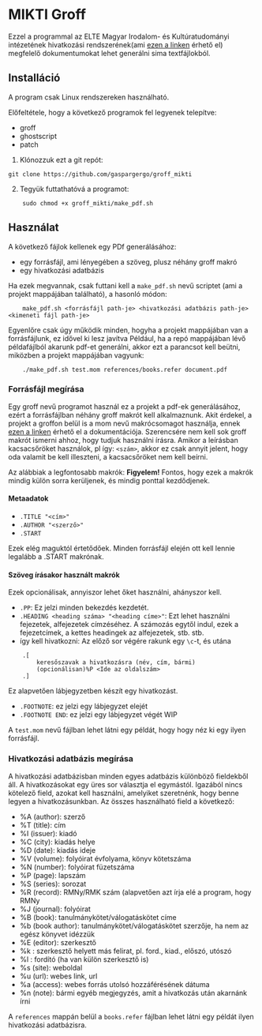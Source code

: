 # MIKTI Groff

Ezzel a programmal az ELTE Magyar Irodalom- és Kultúratudományi intézetének hivatkozási rendszerének(ami [ezen a linken](https://mikti.elte.hu/media/c0/61/34b950bea789fe2548648ad47c8f7548892cf75e13ea2cdafd174fdb16ff/MIKTI_Jegyzetel%C3%A9si%20%C3%BAtmutat%C3%B3.pdf) érhető el) megfelelő dokumentumokat lehet generálni sima textfájlokból.

## Installáció

A program csak Linux rendszereken használható. 

Előfeltétele, hogy a következő programok fel legyenek telepítve:
- groff
- ghostscript
- patch

1. Klónozzuk ezt a git repót:
```
git clone https://github.com/gaspargergo/groff_mikti
```
2. Tegyük futtathatóvá a programot:
```
    sudo chmod +x groff_mikti/make_pdf.sh
```

## Használat

A következő fájlok kellenek egy PDf generálásához:
- egy forrásfájl, ami lényegében a szöveg, plusz néhány groff makró
- egy hivatkozási adatbázis

Ha ezek megvannak, csak futtani kell a `make_pdf.sh` nevű scriptet (ami a projekt mappájában található), a hasonló módon:
```
    make_pdf.sh <forrásfájl path-je> <hivatkozási adatbázis path-je> <kimeneti fájl path-je>
```

Egyenlőre csak úgy működik minden, hogyha a projekt mappájában van a forrásfájlunk, ez idővel ki lesz javítva
Például, ha a repó mappájában lévő példafájlból akarunk pdf-et generálni, akkor ezt a parancsot kell beütni, miközben a projekt mappájában vagyunk:
```
    ./make_pdf.sh test.mom references/books.refer document.pdf
```

### Forrásfájl megírása

Egy groff nevű programot használ ez a projekt a pdf-ek generálásához, ezért a forrásfájlban néhány groff makrót kell alkalmaznunk. Akit érdekel, a projekt a groffon belül is a mom nevű makrócsomagot használja, ennek [ezen a linken](http://www.schaffter.ca/mom/momdoc/toc.html) érhető el a dokumentációja. Szerencsére nem kell sok groff makrót ismerni ahhoz, hogy tudjuk használni írásra.
Amikor a leírásban kacsacsőröket használok, pl így: `<szám>`, akkor ez csak annyit jelent, hogy oda valamit be kell illeszteni, a kacsacsőröket nem kell beírni. 

Az alábbiak a legfontosabb makrók:
**Figyelem!** Fontos, hogy ezek a makrók mindig külön sorra kerüljenek, és mindig ponttal kezdődjenek.

#### Metaadatok

- `.TITLE "<cím>"`
- `.AUTHOR "<szerző>"`
- `.START`

Ezek elég maguktól értetődőek. Minden forrásfájl elején ott kell lennie legalább a .START makrónak.

#### Szöveg írásakor használt makrók

Ezek opcionálisak, annyiszor lehet őket használni, ahányszor kell.

- `.PP`: Ez jelzi minden bekezdés kezdetét.
- `.HEADING <heading száma> "<heading címe>"`: Ezt lehet használni fejezetek, alfejezetek címzéséhez. A számozás egytől indul, ezek a fejezetcímek, a kettes headingek az alfejezetek, stb. stb.
- így kell hivatkozni:
Az előző sor végére rakunk egy `\c`-t, és utána
```
    .[
        keresőszavak a hivatkozásra (név, cím, bármi)
        (opcionálisan)%P <Ide az oldalszám>
    .]
```
Ez alapvetően lábjegyzetben készít egy hivatkozást.
- `.FOOTNOTE`: ez jelzi egy lábjegyzet elejét
- `.FOOTNOTE END`: ez jelzi egy lábjegyzet végét
WIP

A `test.mom` nevű fájlban lehet látni egy példát, hogy hogy néz ki egy ilyen forrásfájl.

### Hivatkozási adatbázis megírása

A hivatkozási adatbázisban minden egyes adatbázis különböző fieldekből áll. A hivatkozásokat egy üres sor választja el egymástól. Igazából nincs kötelező field, azokat kell használni, amelyiket szeretnénk, hogy benne legyen a hivatkozásunkban.
Az összes használható field a következő:
- %A (author): szerző 
- %T (title): cím
- %I (issuer): kiadó
- %C (city): kiadás helye
- %D (date): kiadás ideje
- %V (volume): folyóirat évfolyama, könyv kötetszáma
- %N (number): folyóirat füzetszáma
- %P (page): lapszám
- %S (series): sorozat
- %R (record): RMNy/RMK szám (alapvetően azt írja elé a program, hogy RMNy
- %J (journal): folyóirat
- %B (book): tanulmánykötet/válogatáskötet címe
- %b (book author): tanulmánykötet/válogatáskötet szerzője, ha nem az egész könyvet idézzük
- %E (editor): szerkesztő
- %k : szerkesztő helyett más felirat, pl. ford., kiad., előszó, utószó
- %l : fordító (ha van külön szerkesztő is)
- %s (site): weboldal
- %u (url): webes link, url
- %a (access): webes forrás utolsó hozzáférésének dátuma
- %n (note): bármi egyéb megjegyzés, amit a hivatkozás után akarnánk írni

A `references` mappán belül a `books.refer` fájlban lehet látni egy példát ilyen hivatkozási adatbázisra.
